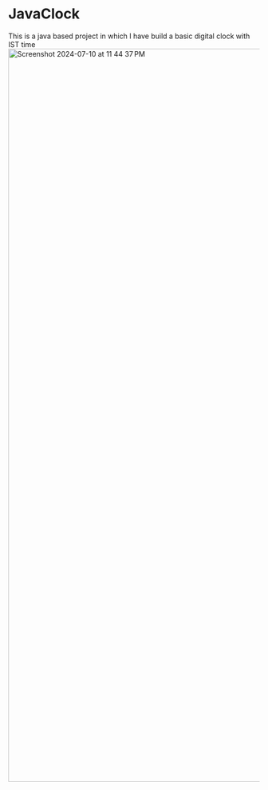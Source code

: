 # JavaClock
This is a java based project in which I have build a basic digital clock with IST time
<img width="1470" alt="Screenshot 2024-07-10 at 11 44 37 PM" src="https://github.com/yatinarora01/JavaClock/assets/112724354/c760fb51-445b-492d-817d-0ae20d4e6c85">
